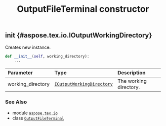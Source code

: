 ﻿---
title: OutputFileTerminal constructor
second_title: Aspose.TeX for Python via .NET API References
description: 
type: docs
weight: 10
url: /python-net/aspose.tex.io/outputfileterminal/__init__/
is_root: false
---

## __init__ {#aspose.tex.io.IOutputWorkingDirectory}

Creates new instance.



```python
def __init__(self, working_directory):
    ...
```


| Parameter | Type | Description |
| :- | :- | :- |
| working_directory | [`IOutputWorkingDirectory`](/tex/python-net/aspose.tex.io/ioutputworkingdirectory) | The working directory. |



### See Also
* module [`aspose.tex.io`](../../)
* class [`OutputFileTerminal`](/tex/python-net/aspose.tex.io/outputfileterminal)
